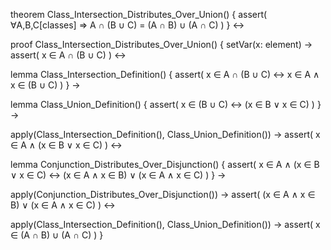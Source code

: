 theorem Class_Intersection_Distributes_Over_Union() {
  assert(
    ∀A,B,C[classes] ⇒ 
    A ∩ (B ∪ C) = (A ∩ B) ∪ (A ∩ C)
  )
} ↔

proof Class_Intersection_Distributes_Over_Union() {
  setVar(x: element) →
  assert(
    x ∈ A ∩ (B ∪ C)
  ) ↔
  
  lemma Class_Intersection_Definition() {
    assert(
      x ∈ A ∩ (B ∪ C) ↔ x ∈ A ∧ x ∈ (B ∪ C)
    )
  } →
  
  lemma Class_Union_Definition() {
    assert(
      x ∈ (B ∪ C) ↔ (x ∈ B ∨ x ∈ C)
    )
  } →
  
  apply(Class_Intersection_Definition(), Class_Union_Definition()) →
  assert(
    x ∈ A ∧ (x ∈ B ∨ x ∈ C)
  ) ↔
  
  lemma Conjunction_Distributes_Over_Disjunction() {
    assert(
      x ∈ A ∧ (x ∈ B ∨ x ∈ C) ↔ (x ∈ A ∧ x ∈ B) ∨ (x ∈ A ∧ x ∈ C)
    )
  } →
  
  apply(Conjunction_Distributes_Over_Disjunction()) →
  assert(
    (x ∈ A ∧ x ∈ B) ∨ (x ∈ A ∧ x ∈ C)
  ) ↔
  
  apply(Class_Intersection_Definition(), Class_Union_Definition()) →
  assert(
    x ∈ (A ∩ B) ∪ (A ∩ C)
  )
}